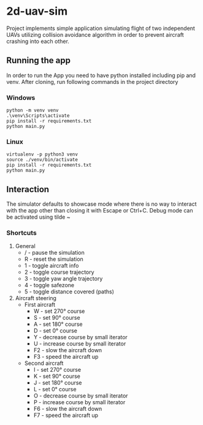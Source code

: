 # 2d-uav-sim
Project implements simple application simulating flight of two independent UAVs utilizing collision avoidance algorithm in order to prevent aircraft crashing into each other.
## Running the app
In order to run the App you need to have python installed including pip and venv.
After cloning, run following commands in the project directory
### Windows
```
python -m venv venv
.\venv\Scripts\activate
pip install -r requirements.txt
python main.py
```
### Linux
```
virtualenv -p python3 venv
source ./venv/bin/activate
pip install -r requirements.txt
python main.py
```
## Interaction
The simulator defaults to showcase mode where there is no way to interact with the app other than closing it with Escape or Ctrl+C. Debug mode can be activated using tilde ~
### Shortcuts
1. General
    - / - pause the simulation
    - R - reset the simulation
    - 1 - toggle aircraft info
    - 2 - toggle course trajectory
    - 3 - toggle yaw angle trajectory
    - 4 - toggle safezone
    - 5 - toggle distance covered (paths)
2. Aircraft steering
    - First aircraft
        - W - set 270° course
        - S - set 90° course
        - A - set 180° course
        - D - set 0° course
        - Y - decrease course by small iterator
        - U - increase course by small iterator
        - F2 - slow the aircraft down
        - F3 - speed the aircraft up
    - Second aircraft
        - I - set 270° course
        - K - set 90° course
        - J - set 180° course
        - L - set 0° course
        - O - decrease course by small iterator
        - P - increase course by small iterator
        - F6 - slow the aircraft down
        - F7 - speed the aircraft up
